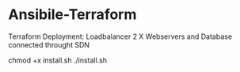 # Ansibile-Terraform

Terraform 
Deployment: Loadbalancer 2 X Webservers and Database connected throught SDN 

chmod +x install.sh
./install.sh

 
